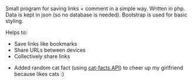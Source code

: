 Small program for saving links + comment in a simple way.
Written in php. Data is kept in json (so no database is needed). Bootstrap is used for basic styling.

Helps to:
* Save links like bookmarks
* Share URLs between devices
* Collectively share links

+ Added random cat fact (using [cat-facts API](https://github.com/alexwohlbruck/cat-facts)) to cheer up my girlfriend because likes cats :)
